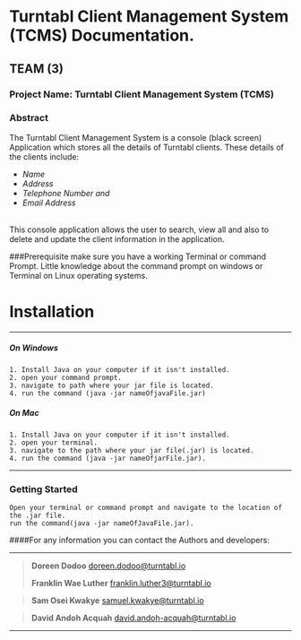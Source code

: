 # Turntabl Client Management System (TCMS) Documentation.

## TEAM (3)


### Project Name: Turntabl Client Management System (TCMS)

### Abstract

The Turntabl Client Management System is a console (black screen) Application which stores all the details of Turntabl clients.</b>
These details of the clients include:
-	*Name*
-	*Address*
-	*Telephone Number and* 
-	*Email Address* 

</br > This console application allows the user to search, view all and also to delete and update the client information in the application.

###Prerequisite
make sure you have a working Terminal or command Prompt.
Little knowledge about the command prompt on windows or Terminal on Linux operating systems.

# Installation
---
   ##### On Windows
    1. Install Java on your computer if it isn't installed.
    2. open your command prompt.
    3. navigate to path where your jar file is located.
    4. run the command (java -jar nameOfjavaFile.jar)
    

   ##### On Mac
    1. Install Java on your computer if it isn't installed.
    2. open your terminal.
    3. navigate to the path where your jar file(.jar) is located.
    4. run the command (java -jar nameOfjarFile.jar).
---   
### Getting Started
 
    Open your terminal or command prompt and navigate to the location of the .jar file.
    run the command(java -jar nameOfJavaFile.jar).

####For any information you can contact the Authors and developers:

---
>**Doreen Dodoo**
doreen.dodoo@turntabl.io
>
>**Franklin Wae Luther** 
franklin.luther3@turntabl.io

>**Sam Osei Kwakye**
samuel.kwakye@turntabl.io

>**David Andoh Acquah**
david.andoh-acquah@turntabl.io
>
>
---

